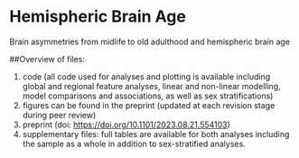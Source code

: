 # Hemispheric Brain Age
Brain asymmetries from midlife to old adulthood and hemispheric brain age

##Overview of files:
1) code (all code used for analyses and plotting is available including global and regional feature analyses, linear and non-linear modelling, model comparisons and associations, as well as sex stratifications)
2) figures can be found in the preprint (updated at each revision stage during peer review)
3) preprint (doi: https://doi.org/10.1101/2023.08.21.554103)
4) supplementary files: full tables are available for both analyses including the sample as a whole in addition to sex-stratified analyses.
